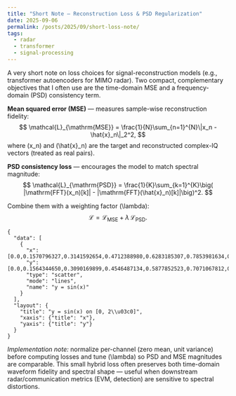 ```yaml
---
title: "Short Note — Reconstruction Loss & PSD Regularization"
date: 2025-09-06
permalink: /posts/2025/09/short-loss-note/
tags:
  - radar
  - transformer
  - signal-processing
---
```


A very short note on loss choices for signal-reconstruction models (e.g., transformer autoencoders for MIMO radar). Two compact, complementary objectives that I often use are the time-domain MSE and a frequency-domain (PSD) consistency term.

**Mean squared error (MSE)** — measures sample-wise reconstruction fidelity:
$$
\mathcal{L}_{\mathrm{MSE}} = \frac{1}{N}\sum_{n=1}^{N}\|x_n - \hat{x}_n\|_2^2,
$$
where \(x_n\) and \(\hat{x}_n\) are the target and reconstructed complex-IQ vectors (treated as real pairs).

**PSD consistency loss** — encourages the model to match spectral magnitude:
$$
\mathcal{L}_{\mathrm{PSD}} = \frac{1}{K}\sum_{k=1}^{K}\big( |\mathrm{FFT}(x_n)[k]| - |\mathrm{FFT}(\hat{x}_n)[k]|\big)^2.
$$

Combine them with a weighting factor \(\lambda\):
$$
\mathcal{L} = \mathcal{L}_{\mathrm{MSE}} + \lambda\,\mathcal{L}_{\mathrm{PSD}}.
$$

```plotly
{
  "data": [
    {
      "x": [0.0,0.1570796327,0.3141592654,0.4712388980,0.6283185307,0.7853981634,0.9424777961,1.0995574288,1.2566370614,1.4137166941,1.5707963268,1.7278759595,1.8849555922,2.0420352249,2.1991148575,2.3561944902,2.5132741229,2.6703537556,2.8274333882,2.9845130209,3.1415926536,3.2986722863,3.4557519190,3.6128315516,3.7699111843,3.9269908170,4.0840704497,4.2411500824,4.3982297150,4.5553093477,4.7123889804,4.8694686131,5.0265482457,5.1836278784,5.3407075111,5.4977871438,5.6548667765,5.8119464091,5.9690260418,6.1261056745,6.2831853072],
      "y": [0.0,0.1564344650,0.3090169899,0.4546487134,0.5877852523,0.7071067812,0.8090169944,0.8910065242,0.9510565163,0.9876883406,1.0,0.9876883406,0.9510565163,0.8910065242,0.8090169944,0.7071067812,0.5877852523,0.4546487134,0.3090169899,0.1564344650,0.0,-0.1564344650,-0.3090169899,-0.4546487134,-0.5877852523,-0.7071067812,-0.8090169944,-0.8910065242,-0.9510565163,-0.9876883406,-1.0,-0.9876883406,-0.9510565163,-0.8910065242,-0.8090169944,-0.7071067812,-0.5877852523,-0.4546487134,-0.3090169899,-0.1564344650,0.0],
      "type": "scatter",
      "mode": "lines",
      "name": "y = sin(x)"
    }
  ],
  "layout": {
    "title": "y = sin(x) on [0, 2\\u03c0]",
    "xaxis": {"title": "x"},
    "yaxis": {"title": "y"}
  }
}

```

*Implementation note:* normalize per-channel (zero mean, unit variance) before computing losses and tune \(\lambda\) so PSD and MSE magnitudes are comparable. This small hybrid loss often preserves both time-domain waveform fidelity and spectral shape — useful when downstream radar/communication metrics (EVM, detection) are sensitive to spectral distortions.
